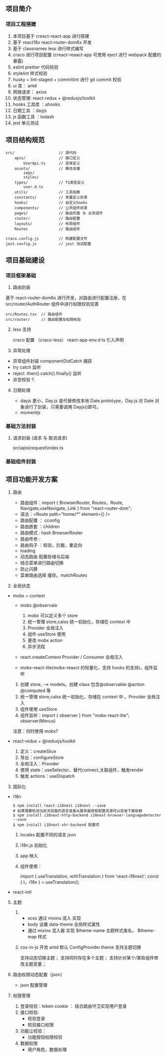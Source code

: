## 项目简介

### 项目工程搭建

1. 本项目基于 creact-react-app 进行搭建
1. 基于 react18x react-router-dom6x 开发
1. 基于 classnames less 进行样式编写
1. craco 进行项目配置 (creact-reaact-app 可使用 eject 进行 webpack 配置的暴露)
1. eslint prettier 代码校验
1. stylelint 样式校验
1. husky + lint-staged + commitlint 进行 git commit 校验
1. ui 库： antd
1. 网络请求： axios
1. 状态管理: react-redux + @reduxjs/toolkit
1. hooks 工具库 ：ahooks
1. 日期工具 ：dayjs
1. js 函数工具 ：lodash
1. jest 单元测试

## 项目结构规范

    src/                    // 源代码
        apis/               // 接口定义
            UserApi.ts      // 具体定义
        assets/             // 静态支援
            imgs/
            styles/
        types/              // TS类型定义
            user.d.ts
        utils/              // 工具函数
        constants/          // 常量定义目录
        hooks/              // 自定义hooks
        components/         // 公共组件目录
        pages/              // 路由页面 与 业务组件
        router/             // 路由配置
        layouts/            // 布局组件
        Routes              // 路由组件

    craco.config.js         // 构建配置文件
    jest.config.js          // jest 测试配置

## 项目基础建设

### 项目框架基础

1. 路由封装

基于 react-router-dom6x 进行开发，对路由进行配置注册，在 src/router/AuthRouter 组件中进行权限校验完善

    src/Routes.tsx  // 路由组件
    src/router/     // 路由配置及权限校验

2. less 支持

   craco 配置 （craco-less）
   react-app-env.d ts 引入声明

3. 异常处理

- 异常组件封装 componentDidCatch 捕获
- try catch 监听
- reject .then().catch().finally() 监听
- 非空校验 ?.

4. 日期处理

   - dayjs 更小，Day.js 是代替修改本地 Date.prototype，Day.js 对 Date 对象进行了封装，只需要调用 Dayjs()即可。
   - momentjs

### 基础方法封装

1. 请求封装 (请求 与 取消请求)

   src\apis\request\index.ts

### 基础组件封装

## 项目功能开发方案

1. 路由

   - 路由组件：import { BrowserRouter, Routes，Route, Navigate,useNavigate, Link } from "react-router-dom";
   - 语法：<Route path="home/\*" element={<Index />} />
   - 路由配置 ： cconfig
   - 路由嵌套 ：children <Outlet />
   - 路由模式 : hash BrowserRouter
   - 路由传参 :
   - 路由钩子 ：校验，拦截，重定向
   - loading
   - 动态路由 配置存储与后端
   - 结合菜单进行路由切换
   - 防止闪屏
   - 菜单路由选择 缓存。matchRoutes

2. 全局状态

- mobx + context

  - mobx @observale

    1.  mobx 可以定义多个 store
    2.  统一管理 store,calss 统一初始化，存储在 context 中
    3.  Provider 全局注入
    4.  组件 useStore 使用
    5.  更改 mobx action
    6.  异步流程

  - react.createContext Provider / Consumer 全局注入
  - mobx-react-lite(mobx-reaxct 的轻量化，支持 hooks 的支持)，组件监听

  1.  创建 store, --> models。创建 class 包含@observable @action @computed 等
  2.  统一管理 store,calss 统一初始化，存储在 context 中 。Provider 全局注入
  3.  组件使用 useStore
  4.  组件监听：import { observer } from "mobx-react-lite"; observer(Menus)

  注意：何时使用 mobx?

- react-redux + @reduxjs/toolkit

  1.  定义：createSlice
  2.  导出：configureStore
  3.  全局注入：Provider
  4.  使用 state：useSelector，替代connect,关联组件，触发render
  5.  触发 actions：useDispatch

3. 国际化

- i18n

      $ npm install react-i18next i18next --save
      # 如果需要检测当前浏览器的语言或者从服务器获取配置资源可以安装下面依赖
      $ npm install i18next-http-backend i18next-browser-languagedetector --save
      $ npm install i18next-xhr-backend 配置项

  1.  locales 配置不同的语言 json
  2.  i18n.js 初始化
  3.  app 映入
  4.  组件使用：

      import { useTranslation, withTranslation } from 'react-i18next';
      const { t，i18n } = useTranslation();

- react-intl

5. 主题

   1. - scss 通过 mixins 混入 实现
      - body 设置 data-theme 全局样式属性
      - 通过 mixins 混入器 实现 $theme-name 主题样式类名， $theme-map 样式
   2. css-in-js 开发 antd 默认 ConfigProvider.theme 支持主题切换

      支持动态切换主题；
      支持同时存在多个主题；
      支持针对某个/某些组件修改主题变量；

6. 路由权限动态配置（json）

   - json 配置管理

7. 权限管理

   1. 登录校验：token cookie ： 结合路由守卫实现用户登录
   2. 接口校验:
      - 校验登录
      - 校验接口权限
   3. 功能让校验：
      - 功能按钮权限校验
   4. 数据权限
      - 用户角色，数据处理
